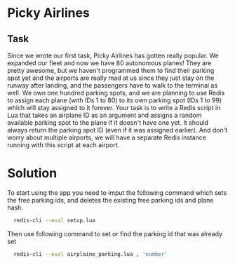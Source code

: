 # Picky Airlines

## Task

Since we wrote our first task, Picky Airlines has gotten really popular. We expanded our fleet
and now we have 80 autonomous planes! They are pretty awesome, but we haven't
programmed them to find their parking spot yet and the airports are really mad at us since they
just stay on the runway after landing, and the passengers have to walk to the terminal as well.
We own one hundred parking spots, and we are planning to use Redis to assign each plane
(with IDs 1 to 80) to its own parking spot (IDs 1 to 99) which will stay assigned to it forever.
Your task is to write a Redis script in Lua that takes an airplane ID as an argument and assigns
a random available parking spot to the plane if it doesn't have one yet. It should always return
the parking spot ID (even if it was assigned earlier). And don't worry about multiple airports, we will have a separate Redis instance running with this script at each airport.

# Solution

To start using the app you need to imput the following command which sets the free parking ids, and deletes the existing free parking ids and plane hash.

```bash
  redis-cli --eval setup.lua 
```
Then use following command to set or find the parking id that was already set

```bash
  redis-cli --eval airplaine_parking.lua , 'number'
```
